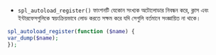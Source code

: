 * `spl_autoload_register()` ফাংশনটি যেকোন সংখ্যক অটোলোডার নিবন্ধন করে, ক্লাস এবং ইন্টারফেসগুলিকে স্বয়ংক্রিয়ভাবে লোড করতে সক্ষম করে যদি সেগুলি বর্তমানে সংজ্ঞায়িত না থাকে।

```php
spl_autoload_register(function ($name) {  
var_dump($name);  
});
```